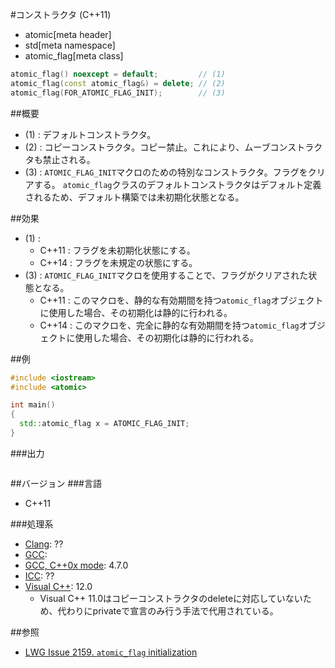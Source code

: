 #コンストラクタ (C++11)
* atomic[meta header]
* std[meta namespace]
* atomic_flag[meta class]

```cpp
atomic_flag() noexcept = default;         // (1)
atomic_flag(const atomic_flag&) = delete; // (2)
atomic_flag(FOR_ATOMIC_FLAG_INIT);        // (3)
```

##概要
- (1) : デフォルトコンストラクタ。
- (2) : コピーコンストラクタ。コピー禁止。これにより、ムーブコンストラクタも禁止される。
- (3) : `ATOMIC_FLAG_INIT`マクロのための特別なコンストラクタ。フラグをクリアする。
`atomic_flag`クラスのデフォルトコンストラクタはデフォルト定義されるため、デフォルト構築では未初期化状態となる。


##効果
- (1) :
    - C++11 : フラグを未初期化状態にする。
    - C++14 : フラグを未規定の状態にする。
- (3) : `ATOMIC_FLAG_INIT`マクロを使用することで、フラグがクリアされた状態となる。
    - C++11 : このマクロを、静的な有効期間を持つ`atomic_flag`オブジェクトに使用した場合、その初期化は静的に行われる。
    - C++14 : このマクロを、完全に静的な有効期間を持つ`atomic_flag`オブジェクトに使用した場合、その初期化は静的に行われる。


##例
```cpp
#include <iostream>
#include <atomic>

int main()
{
  std::atomic_flag x = ATOMIC_FLAG_INIT;
}
```

###出力
```
```

##バージョン
###言語
- C++11

###処理系
- [Clang](/implementation.md#clang): ??
- [GCC](/implementation.md#gcc): 
- [GCC, C++0x mode](/implementation.md#gcc): 4.7.0
- [ICC](/implementation.md#icc): ??
- [Visual C++](/implementation.md#visual_cpp): 12.0
    - Visual C++ 11.0はコピーコンストラクタのdeleteに対応していないため、代わりにprivateで宣言のみ行う手法で代用されている。

##参照
- [LWG Issue 2159. `atomic_flag` initialization](http://www.open-std.org/jtc1/sc22/wg21/docs/lwg-defects.html#2159)

